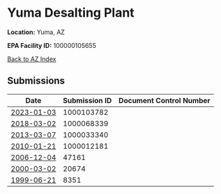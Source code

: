 # Yuma Desalting Plant

**Location:** Yuma, AZ

**EPA Facility ID:** 100000105655

[Back to AZ Index](../../index.md)

## Submissions

| Date | Submission ID | Document Control Number |
|------|--------------|-------------------------|
| [2023-01-03](submissions/1000103782.md) | 1000103782 |  |
| [2018-03-02](submissions/1000068339.md) | 1000068339 |  |
| [2013-03-07](submissions/1000033340.md) | 1000033340 |  |
| [2010-01-21](submissions/1000012181.md) | 1000012181 |  |
| [2006-12-04](submissions/47161.md) | 47161 |  |
| [2000-03-02](submissions/20674.md) | 20674 |  |
| [1999-06-21](submissions/8351.md) | 8351 |  |
